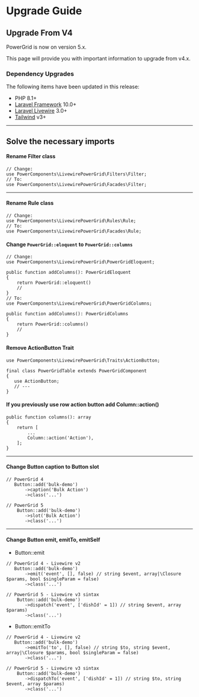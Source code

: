 # Upgrade Guide

## Upgrade From V4

PowerGrid is now on version 5.x.

This page will provide you with important information to upgrade from v4.x.

### Dependency Upgrades

The following items have been updated in this release:

* PHP 8.1+
* [Laravel Framework](https://laravel.com/) 10.0+
* [Laravel Livewire](https://livewire.laravel.com/) 3.0+
* [Tailwind](https://tailwindcss.com/) v3+

---

## Solve the necessary imports

#### Rename Filter class

```php{4}
// Change:
use PowerComponents\LivewirePowerGrid\Filters\Filter;
// To:
use PowerComponents\LivewirePowerGrid\Facades\Filter;
```

---

#### Rename Rule class

```php{4}
// Change:
use PowerComponents\LivewirePowerGrid\Rules\Rule;
// To:
use PowerComponents\LivewirePowerGrid\Facades\Rule;
```

#### Change `PowerGrid::eloquent` to `PowerGrid::columns`

```php{10,14}
// Change:
use PowerComponents\LivewirePowerGrid\PowerGridEloquent;

public function addColumns(): PowerGridEloquent
{
    return PowerGrid::eloquent()
    // 
}
// To:
use PowerComponents\LivewirePowerGrid\PowerGridColumns;

public function addColumns(): PowerGridColumns
{
    return PowerGrid::columns()
    // 
}
```

#### Remove ActionButton Trait

```php{1,5}
use PowerComponents\LivewirePowerGrid\Traits\ActionButton;

final class PowerGridTable extends PowerGridComponent
{
   use ActionButton;
   // ---
}
```

#### If you previously use row action button add Column::action()

```php{5}
public function columns(): array
{
    return [
        ...
        Column::action('Action'),
    ];
}
```

---

#### Change Button caption to Button slot

```php{8}
// PowerGrid 4
   Button::add('bulk-demo')
       ->caption('Bulk Action')
       ->class('...')
       
// PowerGrid 5
    Button::add('bulk-demo')
       ->slot('Bulk Action')
       ->class('...')
```

---

#### Change Button emit, emitTo, emitSelf

* Button::emit
```php{8}
// PowerGrid 4 - Livewire v2
   Button::add('bulk-demo')
       ->emit('event', [], false) // string $event, array|\Closure $params, bool $singleParam = false)
       ->class('...')
       
// PowerGrid 5 - Livewire v3 sintax
    Button::add('bulk-demo')
       ->dispatch('event', ['dishId' = 1]) // string $event, array $params)
       ->class('...')
```

* Button::emitTo
```php{8}
// PowerGrid 4 - Livewire v2
   Button::add('bulk-demo')
       ->emitTo('to', [], false) // string $to, string $event, array|\Closure $params, bool $singleParam = false)
       ->class('...')
       
// PowerGrid 5 - Livewire v3 sintax
    Button::add('bulk-demo')
       ->dispatchTo('event', ['dishId' = 1]) // string $to, string $event, array $params)
       ->class('...')
```
